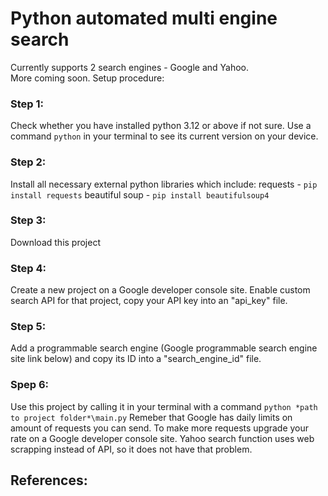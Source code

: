 # Python automated multi engine search
Currently supports 2 search engines - Google and Yahoo. <br>
More coming soon.
Setup procedure:

### Step 1:
Check whether you have installed python 3.12 or above if not sure. Use a command `python` in your terminal to see its current version on your device.

### Step 2:
Install all necessary external python libraries which include:
requests - `pip install requests`
beautiful soup - `pip install beautifulsoup4`

### Step 3: 
Download this project

### Step 4:
Create a new project on a Google developer console site. Enable custom search API for that project, copy your API key into an "api_key" file. 

### Step 5:
Add a programmable search engine (Google programmable search engine site link below) and copy its ID into a "search_engine_id" file. 

### Spep 6: 
Use this project by calling it in your terminal with a command `python *path to project folder*\main.py`
Remeber that Google has daily limits on amount of requests you can send. To make more requests upgrade your rate on a Google developer console site.
Yahoo search function uses web scrapping instead of API, so it does not have that problem. 

## References:
